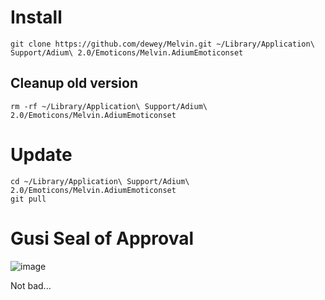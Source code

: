 # Install

    git clone https://github.com/dewey/Melvin.git ~/Library/Application\ Support/Adium\ 2.0/Emoticons/Melvin.AdiumEmoticonset
    
## Cleanup old version

    rm -rf ~/Library/Application\ Support/Adium\ 2.0/Emoticons/Melvin.AdiumEmoticonset
    
# Update

    cd ~/Library/Application\ Support/Adium\ 2.0/Emoticons/Melvin.AdiumEmoticonset
    git pull
    
    
# Gusi Seal of Approval


![image](https://raw.github.com/dewey/Melvin/master/gusi.png)

Not bad...
